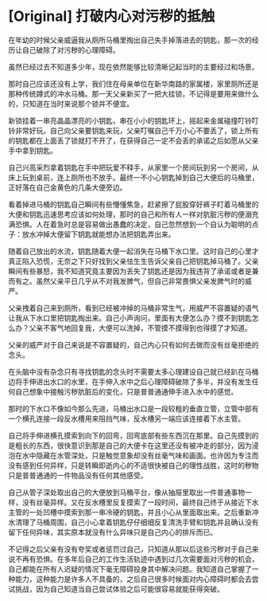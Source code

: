 # [Original] 打破内心对污秽的抵触


在年幼的时候父亲威逼我从厕所马桶里掏出自己失手掉落进去的钥匙，那一次的经历让自己破除了对污秽的心理障碍。

虽然已经过去不知道多少年，现在依然能够比较清晰记起当时的主要经过和场景。

那时自己应该还没有上学，我们住在母亲单位在新华南路的家属楼，家里厕所还是那种传统蹲式的冲水马桶。那一天父亲新买了一把大挂锁，不记得是要用来做什么的，只知道在当时来说那个锁并不便宜。

新锁挂着一串亮晶晶漂亮的小钥匙，串在小小的钥匙环上，摇起来金属碰撞叮铃叮铃非常好玩。自己向父亲要钥匙来玩，父亲叮嘱自己千万小心不要丢了，锁上所有的钥匙都在上面丢了锁就打不开了，在获得自己一定不会丢的承诺之后如愿从父亲手中拿到钥匙。

自己兴高采烈拿着钥匙在手中把玩爱不释手，从家里一个房间玩到另一个房间，从床上玩到桌前，连上厕所也不放手。最终一不小心钥匙掉到自己大便后的马桶里，正好落在自己金黄色的几条大便旁边。

看着掉进马桶的钥匙自己瞬间有些懵懂焦急，赶紧擦了屁股穿好裤子盯着马桶里的大便和钥匙迅速思考应该如何处理，那时的自己和所有人一样对肮脏污秽的便溺充满恐惧。人在着急时总是容易做出愚蠢的决定，自己忽然想到一个自认为聪明的点子：放水冲掉大便留下钥匙就能想办法把钥匙弄出来。

随着自己放出的水流，钥匙随着大便一起消失在马桶下水口里。这时自己的心里才真正陷入恐慌，无奈之下只好找到父亲怯生生告诉父亲自己把钥匙掉马桶了。父亲瞬间有些暴怒，我不知道究竟主要因为丢失了钥匙还是因为我违背了承诺或者是兼而有之。虽然父亲平日几乎从不对我发脾气，但自己非常畏惧父亲发脾气时的威严。

父亲拽着自己来到厕所，看到已经被冲掉的马桶非常生气，用威严不容置疑的语气让我从下水口里把钥匙掏出来。自己小声询问，里面有大便怎么办？摸不到钥匙怎么办？父亲不客气地回复我，大便可以洗掉，不管摸不摸得到也得摸了才知道。

父亲的威严对于自己来说是不容置疑的，自己内心只有如何去做而没有丝毫拒绝的念头。

在头脑中没有杂念只有寻找钥匙的念头时不需要太多心理建设自己就已经趴在马桶边将手伸进出水口的水里，在手伸入水中之后心理障碍破除了多半，并没有发生任何自己想象中接触污秽肮脏后的变化，只是普普通通伸手进入水中的感觉。

那时的下水口不像如今那么先进，马桶出水口是一段较粗的垂直立管，立管中部有一个横孔连接一段反水槽用来阻挡气味，反水槽另一端应该连接着下水主管。

自己将手伸进横孔摸索到向下的回弯，回弯底部有些东西沉在那里。自己先摸到的是粗长的东西，很快意识到那是自己的大便卡在这里还没有被冲走的部分，因为浸泡在水中隐藏在水管深处，只是触觉意象却没有丝毫气味和画面。也许因为专注而没有感到任何异样，只是转瞬即逝内心的不适很快被自己的理性战胜，这时的秽物只是普普通通的一件物品没有任何其他感受。

自己从管子深处取出自己的大便放到马桶平台，像从抽屉里取出一件普通事物一样，没有丝毫异样。又在反水槽里反复摸索了一段时间，最终自己终于从接近下水主管的一处凹槽中摸索到那一串冷硬的钥匙，并且小心从里面取出来。之后重新冲水清理了马桶周围，自己小心拿着钥匙仔仔细细反复清洗手臂和钥匙并且确认没有留下任何异味，其实原本就没有什么异味只是自己内心的排斥而已。

不记得之后父亲有没有夸奖或者惩罚过自己，只知道从那以后这些污秽对于自己来说不再有恐惧。在多年后自己的工作生活轨迹中遇到过几次需要面对污秽的机会，自己都能在所有人迟疑的情况下毫无障碍投身其中解决问题。我知道自己掌握了一种能力，这种能力是许多人不具备的，之后自己很多时候面对内心障碍时都会去尝试挑战，因为自己知道当自己尝试体验之后可能很容易就能获得突破。
